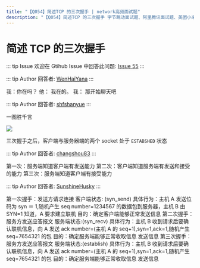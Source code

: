 ```yaml
---
title: "【Q054】简述TCP 的三次握手 | network高频面试题"
description: "【Q054】简述TCP 的三次握手 字节跳动面试题、阿里腾讯面试题、美团小米面试题。"
---
```


# 简述 TCP 的三次握手

::: tip Issue
欢迎在 Gtihub Issue 中回答此问题: [Issue 55](https://github.com/shfshanyue/Daily-Question/issues/55)
:::

::: tip Author
回答者: [WenHaiYana](https://github.com/WenHaiYana)
:::

我：你在吗？
他： 我在的。
我： 那开始聊天吧

::: tip Author
回答者: [shfshanyue](https://github.com/shfshanyue)
:::

一图胜千言

![](https://upload.wikimedia.org/wikipedia/commons/thumb/9/98/Tcp-handshake.svg/537px-Tcp-handshake.svg.png)

三次握手之后，客户端与服务器端的两个 socket 处于 `ESTABSHED` 状态

::: tip Author
回答者: [changshou83](https://github.com/changshou83)
:::

第一次：服务端知道客户端有发送能力
第二次：客户端知道服务端有发送和接受的能力
第三次：服务端知道客户端有接受能力

::: tip Author
回答者: [SunshineHusky](https://github.com/SunshineHusky)
:::

第一次握手：发送方请求连接
客户端状态: (syn_send)
具体行为：主机 A 发送位码为 syn ＝ 1,随机产生 seq number=1234567 的数据包到服务器，主机 B 由 SYN=1 知道，A 要求建立联机
目的：确定客户端能够正常发送信息
第二次握手：服务方发送应答报文
服务端状态:(syn_recv)
具体行为：主机 B 收到请求后要确认联机信息，向 A 发送 ack number=(主机 A 的 seq+1),syn=1,ack=1,随机产生 seq=7654321 的包
目的：确定服务端能够正常收取信息 发送信息
第三次握手：服务方发送应答报文
服务端状态:(establish)
具体行为：主机 B 收到请求后要确认联机信息，向 A 发送 ack number=(主机 A 的 seq+1),syn=1,ack=1,随机产生 seq=7654321 的包
目的：确定服务端能够正常收取信息 发送信息
